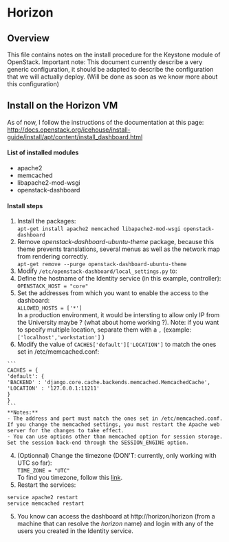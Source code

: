 # Horizon

## Overview

This file contains notes on the install procedure for the Keystone module of OpenStack.
Important note: This document currently describe a very generic configuration, it should be adapted to describe the configuration that we will actually deploy. (Will be done as soon as we know more about this configuration)

## Install on the Horizon VM

As of now, I follow the instructions of the documentation at this page:  
http://docs.openstack.org/icehouse/install-guide/install/apt/content/install_dashboard.html

#### List of installed modules
- apache2
- memcached
- libapache2-mod-wsgi
- openstack-dashboard

#### Install steps
1. Install the packages:  
  `apt-get install apache2 memcached libapache2-mod-wsgi openstack-dashboard`
2. Remove _openstack-dashboard-ubuntu-theme_ package, because this theme prevents translations, several menus as well as the network map from rendering correctly.  
  `apt-get remove --purge openstack-dashboard-ubuntu-theme`
3. Modify `/etc/openstack-dashboard/local_settings.py` to:
  1. Define the hostname of the Identity service (in this example, controller):  
    `OPENSTACK_HOST = "core"`
  2. Set the addresses from which you want to enable the access to the dashboard:  
    `ALLOWED_HOSTS = ['*']`  
    In a production environment, it would be intersting to allow only IP from the University maybe ? (what about home working ?). Note: if you want to specify multiple location, separate them with a `,` (example: `['localhost','workstation']` )
  3. Modify the value of `CACHES['default']['LOCATION']` to match the ones set in /etc/memcached.conf:
    
    ```
    CACHES = {
    'default': {
    'BACKEND' : 'django.core.cache.backends.memcached.MemcachedCache',
    'LOCATION' : '127.0.0.1:11211'
    }
    }
    ```  
    **Notes:**  
    - The address and port must match the ones set in /etc/memcached.conf. If you change the memcached settings, you must restart the Apache web server for the changes to take effect.
    - You can use options other than memcached option for session storage. Set the session back-end through the SESSION_ENGINE option.
  4. (Optionnal) Change the timezone (DON'T: currently, only working with UTC so far):  
    `TIME_ZONE = "UTC"`  
    To find you timezone, follow this [link](http://en.wikipedia.org/wiki/List_of_tz_database_time_zones).
4. Restart the services:
  
  ```
  service apache2 restart
  service memcached restart
  ```
5. You know can access the dashboard at http://horizon/horizon (from a machine that can resolve the _horizon_ name) and login with any of the users you created in the Identity service.
